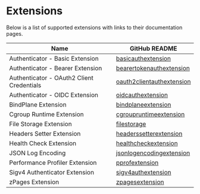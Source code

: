 # Extensions

Below is a list of supported extensions with links to their documentation pages.

| Name                                      | GitHub README                                                                                                                                                     |
| ----------------------------------------- | ----------------------------------------------------------------------------------------------------------------------------------------------------------------- |
| Authenticator - Basic Extension           | [basicauthextension](https://github.com/open-telemetry/opentelemetry-collector-contrib/blob/v0.129.0/extension/basicauthextension/README.md)                      |
| Authenticator - Bearer Extension          | [bearertokenauthextension](https://github.com/open-telemetry/opentelemetry-collector-contrib/blob/v0.129.0/extension/bearertokenauthextension/README.md)          |
| Authenticator - OAuth2 Client Credentials | [oauth2clientauthextension](https://github.com/open-telemetry/opentelemetry-collector-contrib/blob/v0.129.0/extension/oauth2clientauthextension/README.md)        |
| Authenticator - OIDC Extension            | [oidcauthextension](https://github.com/open-telemetry/opentelemetry-collector-contrib/blob/v0.129.0/extension/oidcauthextension/README.md)                        |
| BindPlane Extension                       | [bindplaneextension](../extension/bindplaneextension/README.md)                                                                                                   |
| Cgroup Runtime Extension                  | [cgroupruntimeextension](https://github.com/open-telemetry/opentelemetry-collector-contrib/blob/v0.129.0/extension/cgroupruntimeextension)                        |
| File Storage Extension                    | [filestorage](https://github.com/open-telemetry/opentelemetry-collector-contrib/blob/v0.129.0/extension/storage/filestorage/README.md)                            |
| Headers Setter Extension                  | [headerssetterextension](https://github.com/open-telemetry/opentelemetry-collector-contrib/blob/v0.129.0/extension/headerssetterextension/README.md)              |
| Health Check Extension                    | [healthcheckextension](https://github.com/open-telemetry/opentelemetry-collector-contrib/blob/v0.129.0/extension/healthcheckextension/README.md)                  |
| JSON Log Encoding                         | [jsonlogencodingextension](https://github.com/open-telemetry/opentelemetry-collector-contrib/blob/v0.129.0/extension/encoding/jsonlogencodingextension/README.md) |
| Performance Profiler Extension            | [pprofextension](https://github.com/open-telemetry/opentelemetry-collector-contrib/blob/v0.129.0/extension/pprofextension/README.md)                              |
| Sigv4 Authenticator Extension             | [sigv4authextension](https://github.com/open-telemetry/opentelemetry-collector-contrib/blob/v0.129.0/extension/sigv4authextension/README.md)                      |
| zPages Extension                          | [zpagesextension](https://github.com/open-telemetry/opentelemetry-collector/blob/v0.129.0/extension/zpagesextension/README.md)                                    |

